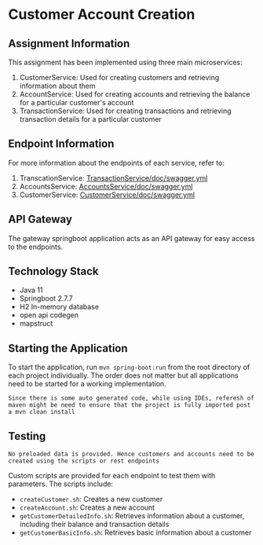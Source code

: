 # Customer Account Creation

## Assignment Information

This assignment has been implemented using three main microservices:
1. CustomerService: Used for creating customers and retrieving information about them
2. AccountService: Used for creating accounts and retrieving the balance for a particular customer's account
3. TransactionService: Used for creating transactions and retrieving transaction details for a particular customer

## Endpoint Information

For more information about the endpoints of each service, refer to:
1. TranscationService: [TransactionService/doc/swagger.yml](TransactionService/doc/swagger.yml)
2. AccountsService: [AccountsService/doc/swagger.yml](AccountsService/doc/swagger.yml)
3. CustomerService: [CustomerService/doc/swagger.yml](CustomerService/doc/swagger.yml)

## API Gateway

The gateway springboot application acts as an API gateway for easy access to the endpoints.

## Technology Stack

- Java 11
- Springboot 2.7.7
- H2 In-memory database
- open api codegen
- mapstruct

## Starting the Application

To start the application, run `mvn spring-boot:run` from the root directory of each project individually. The order does not matter but all applications need to be started for a working implementation.

`Since there is some auto generated code, while using IDEs, referesh of maven might be need to ensure that the project is fully imported post a mvn clean install`

## Testing

`No preloaded data is provided. Hence customers and accounts need to be created using the scripts or rest endpoints`

Custom scripts are provided for each endpoint to test them with parameters. The scripts include:
- `createCustomer.sh`: Creates a new customer
- `createAccount.sh`: Creates a new account
- `getCustomerDetailedInfo.sh`: Retrieves information about a customer, including their balance and transaction details
- `getCustomerBasicInfo.sh`: Retrieves basic information about a customer
